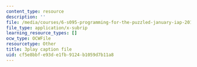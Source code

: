 ```yaml
---
content_type: resource
description: ''
file: /media/courses/6-s095-programming-for-the-puzzled-january-iap-2018/cf5e8bbfe93de1fb9124b1059d7b11a8_6FYk-3vt4FE.srt
file_type: application/x-subrip
learning_resource_types: []
ocw_type: OCWFile
resourcetype: Other
title: 3play caption file
uid: cf5e8bbf-e93d-e1fb-9124-b1059d7b11a8
---
```

